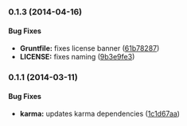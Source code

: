 <a name="0.1.3"></a>
### 0.1.3 (2014-04-16)


#### Bug Fixes

* **Gruntfile:** fixes license banner ([61b78287](https://github.com/sofa/sofa-search-service/commit/61b7828701121cb4da5af72586fdbe71d2b6841b))
* **LICENSE:** fixes naming ([9b3e9fe3](https://github.com/sofa/sofa-search-service/commit/9b3e9fe3fcd4388911f57d195510117648f8c985))


<a name="0.1.1"></a>
### 0.1.1 (2014-03-11)


#### Bug Fixes

* **karma:** updates karma dependencies ([1c1d67aa](https://github.com/sofa/sofa-search-service/commit/1c1d67aa91661161133c3fd60b85bb808306f328))

